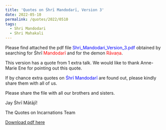 ```yaml
---
title: 'Quotes on Śhrī Mandodarī, Version 3'
date: 2022-05-10
permalink: /quotes/2022/0510
tags:
  - Shri Mandodari
  - Shri Mahakali
---
```


Please find attached the pdf file <font color="blue">Shri_Mandodari_Version_3.pdf</font> obtained by searching for Śhrī <font color="red">Mandodarī</font> and for the demon <font color="red">Rāvaṇa</font>.    

This version has a quote from 1 extra talk. We would like to thank Anne-Marie Ene for pointing out this quote.

If by chance extra quotes on <font color="blue">Śhrī Mandodarī</font> are found out, please kindly share them with all of us.  

Please share the file with all our brothers and sisters.  

Jay Śhrī Mātājī!  

The Quotes on Incarnations Team  

[Download pdf here](http://seven-teams.github.io/files/Shri_Manadodari_Version_3.pdf)